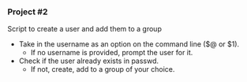 ### Project #2
Script to create a user and add them to a group
* Take in the username as an option on the command line ($@ or $1).
    - If no username is provided, prompt the user for it.  
* Check if the user already exists in passwd.
    - If not, create, add to a group of your choice.